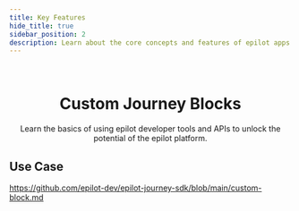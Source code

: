 ```yaml
---
title: Key Features
hide_title: true
sidebar_position: 2
description: Learn about the core concepts and features of epilot apps.
---
```


<p>&nbsp;</p>


<h1 align="center">Custom Journey Blocks</h1>

<p align="center">Learn the basics of using epilot developer tools and APIs to unlock the potential of the epilot platform.</p>

## Use Case 

https://github.com/epilot-dev/epilot-journey-sdk/blob/main/custom-block.md

